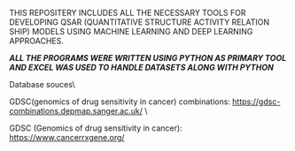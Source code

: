 THIS REPOSITERY INCLUDES ALL THE NECESSARY TOOLS FOR DEVELOPING QSAR (QUANTITATIVE STRUCTURE ACTIVITY RELATION SHIP) MODELS USING MACHINE LEARNING AND DEEP LEARNING APPROACHES.

***ALL THE PROGRAMS WERE WRITTEN USING PYTHON AS PRIMARY TOOL AND EXCEL WAS USED TO HANDLE DATASETS ALONG WITH PYTHON***

Database souces\

GDSC(genomics of drug sensitivity in cancer) combinations:
https://gdsc-combinations.depmap.sanger.ac.uk/
\

GDSC (Genomics of drug sensitivity in cancer):
https://www.cancerrxgene.org/


